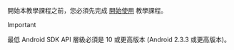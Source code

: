 開始本教學課程之前，您必須先完成 [開始使用](../articles/mobile-engagement/mobile-engagement-android-get-started.md) 教學課程。

> [!IMPORTANT]
> 最低 Android SDK API 層級必須是 10 或更高版本 (Android 2.3.3 或更高版本)。
> 
> 



<!--HONumber=Nov16_HO3-->


